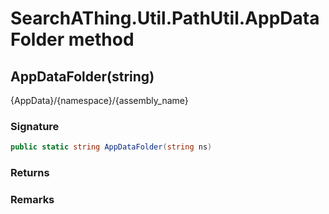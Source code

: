 # SearchAThing.Util.PathUtil.AppDataFolder method
## AppDataFolder(string)
{AppData}/{namespace}/{assembly_name}

### Signature
```csharp
public static string AppDataFolder(string ns)
```
### Returns

### Remarks

